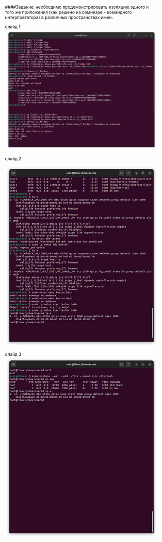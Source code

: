 ####Задание: необходимо продемонстрировать изоляцию одного и того же приложения (как решено на семинаре - командного интерпретатора) в различных пространствах имен.


слайд 1
![слайд1](изолированное_выполнение_процессов.png)

слайд 2

![слайд3](Изолированние_сети.png)

слайд 3
![слайд3](Изолированние_сети_глубокое.png)
